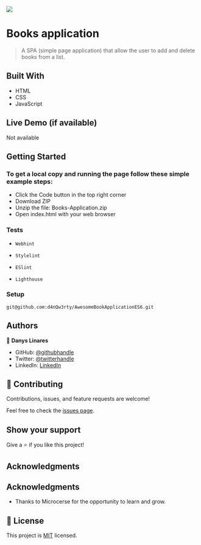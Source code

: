 ![](https://img.shields.io/badge/Microverse-blueviolet)

# Books application

> A SPA (simple page application) that allow the user to add and delete books from a list.


## Built With

- HTML
- CSS
- JavaScript

## Live Demo (if available)

Not available


## Getting Started

### To get a local copy and running the page follow these simple example steps:
- Click the Code button in the top right corner
- Download ZIP
- Unzip the file: Books-Application.zip
- Open index.html with your web browser

### Tests

- `Webhint`

- `Stylelint`

- `ESlint`

- `Lighthouse`

### Setup
```
git@github.com:d4nQw3rty/AwesomeBookApplicationES6.git
```
## Authors

👤 **Danys Linares**

- GitHub: [@githubhandle](https://github.com/d4nQw3rty)
- Twitter: [@twitterhandle](https://twitter.com/Danys_Linares)
- LinkedIn: [LinkedIn](https://www.linkedin.com/in/danys-linares-6a328b238?lipi=urn%3Ali%3Apage%3Ad_flagship3_profile_view_base_contact_details%3BnkyI5IMjTzSg4PVJIZh%2BMw%3D%3D)

## 🤝 Contributing

Contributions, issues, and feature requests are welcome!

Feel free to check the [issues page](../../issues/).

## Show your support

Give a ⭐️ if you like this project!

## Acknowledgments

## Acknowledgments

- Thanks to Microcerse for the opportunity to learn and grow.

## 📝 License

This project is [MIT](./LICENSE) licensed.